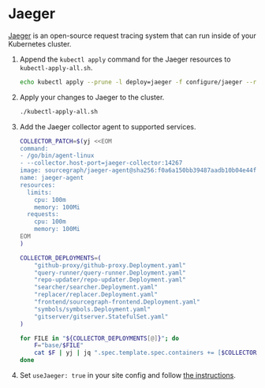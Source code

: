 # Jaeger

[Jaeger](https://github.com/jaegertracing/jaeger) is an open-source request tracing system that can run inside of your Kubernetes cluster.

1.  Append the `kubectl apply` command for the Jaeger resources to `kubectl-apply-all.sh`.

    ```bash
    echo kubectl apply --prune -l deploy=jaeger -f configure/jaeger --recursive >> kubectl-apply-all.sh
    ```

1.  Apply your changes to Jaeger to the cluster.

    ```bash
    ./kubectl-apply-all.sh
    ```

1.  Add the Jaeger collector agent to supported services.

    ```bash
    COLLECTOR_PATCH=$(yj <<EOM
    command:
    - /go/bin/agent-linux
    - --collector.host-port=jaeger-collector:14267
    image: sourcegraph/jaeger-agent@sha256:f0a6a150bb39487aadb10b04e44fdd09efb93e1a14d39b01d4f556a3b0503ea1
    name: jaeger-agent
    resources:
      limits:
        cpu: 100m
        memory: 100Mi
      requests:
        cpu: 100m
        memory: 100Mi
    EOM
    )

    COLLECTOR_DEPLOYMENTS=(
        "github-proxy/github-proxy.Deployment.yaml"
        "query-runner/query-runner.Deployment.yaml"
        "repo-updater/repo-updater.Deployment.yaml"
        "searcher/searcher.Deployment.yaml"
        "replacer/replacer.Deployment.yaml"
        "frontend/sourcegraph-frontend.Deployment.yaml"
        "symbols/symbols.Deployment.yaml"
        "gitserver/gitserver.StatefulSet.yaml"
    )

    for FILE in "${COLLECTOR_DEPLOYMENTS[@]}"; do
        F="base/$FILE"
        cat $F | yj | jq ".spec.template.spec.containers += [$COLLECTOR_PATCH]" | jy -o $F
    done
    ```

1.  Set `useJaeger: true` in your site config and follow [the instructions](https://about.sourcegraph.com/docs/config/site/#usejaeger-boolean).
